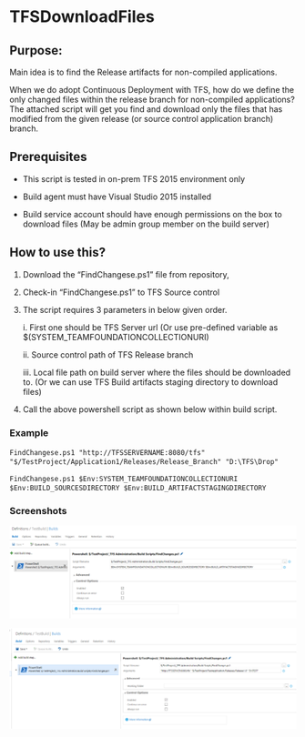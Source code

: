 # TFSDownloadFiles

## Purpose:
Main idea is to find the Release artifacts for non-compiled applications. 

When we do adopt Continuous Deployment with TFS, how do we define the only changed files within the release branch for non-compiled applications? The attached script will get you find and download only the files that has modified from the given release (or source control application branch) branch.

## Prerequisites

*	This script is tested in on-prem TFS 2015 environment only

*	Build agent must have Visual Studio 2015 installed

*	Build service account should have enough permissions on the box to download files (May be admin group member on the build server)

## How to use this?

1.	Download the “FindChangese.ps1” file from repository,

2.  Check-in “FindChangese.ps1” to TFS Source control

3.	The script requires 3 parameters in below given order.
      
      i.	First one should be TFS Server url (Or use pre-defined variable as $(SYSTEM_TEAMFOUNDATIONCOLLECTIONURI)
      
      ii.	Source control path of TFS Release branch
      
      iii.	Local file path on build server where the files should be downloaded to. (Or we can use TFS Build artifacts staging directory to download files)

4. Call the above powershell script as shown below within build script.

### Example
```
FindChangese.ps1 "http://TFSSERVERNAME:8080/tfs" "$/TestProject/Application1/Releases/Release_Branch" "D:\TFS\Drop"
```

```
FindChangese.ps1 $Env:SYSTEM_TEAMFOUNDATIONCOLLECTIONURI $Env:BUILD_SOURCESDIRECTORY $Env:BUILD_ARTIFACTSTAGINGDIRECTORY
```

### Screenshots


![ScreenShot](https://github.com/haribabubavanari/TFSDownloadFiles/blob/master/Example2.png)


![ScreenShot](https://github.com/haribabubavanari/TFSDownloadFiles/blob/master/Example1.png)
      
      
